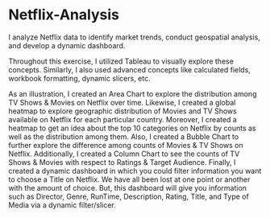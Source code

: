 # Netflix-Analysis
I analyze Netflix data to identify market trends, conduct geospatial analysis, and develop a dynamic dashboard.

Throughout this exercise, I utilized Tableau to visually explore these concepts. Similarly, I also used advanced concepts like 
calculated fields, workbook formatting, dynamic slicers, etc. 

As an illustration, I created an Area Chart to explore the distribution among TV Shows & Movies on Netflix over time. Likewise, 
I created a global heatmap to explore geographic distribution of Movies and TV Shows available on Netflix for each particular country. Moreover,
I created a heatmap to get an idea about the top 10 categories on Netflix by counts as well as the distribution among them. Also, I created a Bubble 
Chart to further explore the difference among counts of Movies & TV Shows on Netflix. Additionally, I created a Column Chart to see the counts of 
TV Shows & Movies with respect to Ratings & Target Audience. Finally, I created a dynamic dashboard in which you could filter information you want
to choose a Title on Netflix. We have all been lost at one point or another with the amount of choice. But, this dashboard will give you information 
such as Director, Genre, RunTime, Description, Rating, Title, and Type of Media via a dynamic filter/slicer. 
